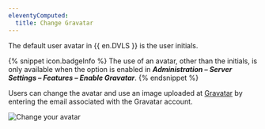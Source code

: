 ```yaml
---
eleventyComputed:
  title: Change Gravatar
---
```

The default user avatar in {{ en.DVLS }} is the user initials.

{% snippet icon.badgeInfo %}
The use of an avatar, other than the initials, is only available when the option is enabled in ***Administration – Server Settings – Features – Enable Gravatar***.
{% endsnippet %}

Users can change the avatar and use an image uploaded at [Gravatar](http://en.gravatar.com/) by entering the email associated with the Gravatar account.

![Change your avatar](https://cdnweb.devolutions.net/docs/en/server/clip7004.png)
